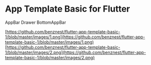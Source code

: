 # App Template Basic for Flutter

AppBar
Drawer
BottomAppBar

[https://github.com/benznest/flutter-app-template-basic-1/blob/master/images/1.png](https://github.com/benznest/flutter-app-template-basic-1/blob/master/images/1.png)
[https://github.com/benznest/flutter-app-template-basic-1/blob/master/images/2.png](https://github.com/benznest/flutter-app-template-basic-1/blob/master/images/2.png)

